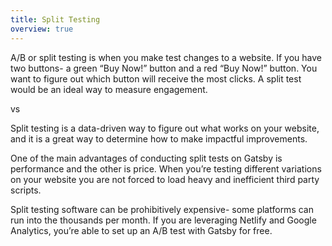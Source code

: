 ```yaml
---
title: Split Testing
overview: true
---
```


A/B or split testing is when you make test changes to a website. If you have two buttons- a green “Buy Now!” button and a red “Buy Now!” button. You want to figure out which button will receive the most clicks. A split test would be an ideal way to measure engagement.

vs

Split testing is a data-driven way to figure out what works on your website, and it is a great way to determine how to make impactful improvements.

One of the main advantages of conducting split tests on Gatsby is performance and the other is price. When you’re testing different variations on your website you are not forced to load heavy and inefficient third party scripts.

Split testing software can be prohibitively expensive- some platforms can run into the thousands per month. If you are leveraging Netlify and Google Analytics, you’re able to set up an A/B test with Gatsby for free.

<GuideList slug={props.slug} />

